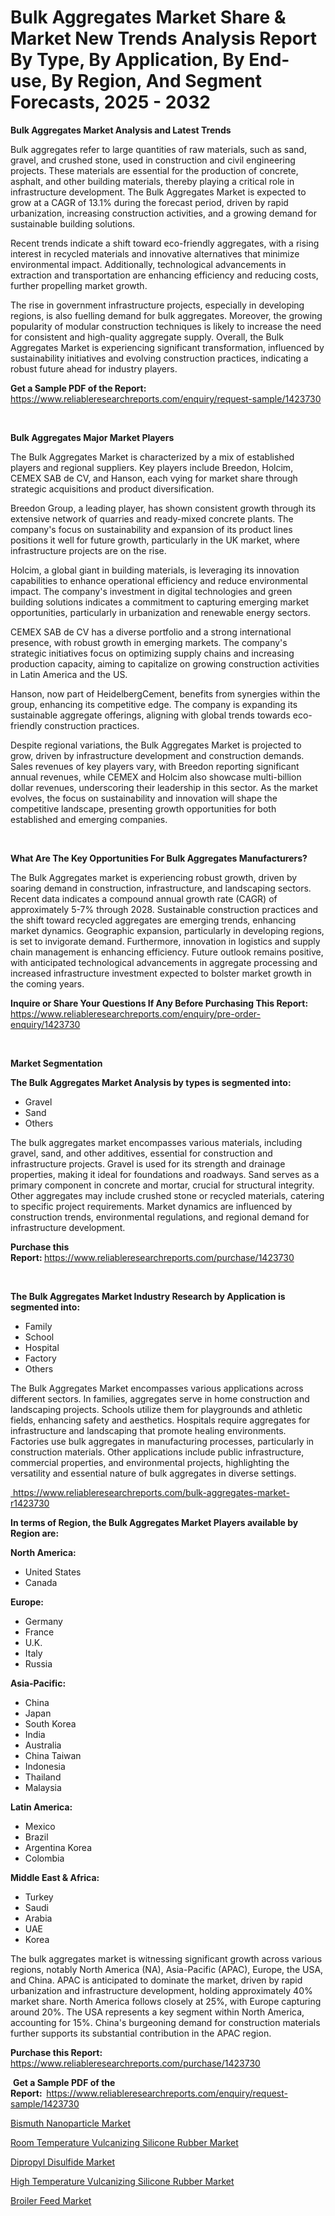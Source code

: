 <p><h1>Bulk Aggregates Market Share & Market New Trends Analysis Report By Type, By Application, By End-use, By Region, And Segment Forecasts, 2025 - 2032</h1></p><p><strong>Bulk Aggregates Market Analysis and Latest Trends</strong></p>
<p><p>Bulk aggregates refer to large quantities of raw materials, such as sand, gravel, and crushed stone, used in construction and civil engineering projects. These materials are essential for the production of concrete, asphalt, and other building materials, thereby playing a critical role in infrastructure development. The Bulk Aggregates Market is expected to grow at a CAGR of 13.1% during the forecast period, driven by rapid urbanization, increasing construction activities, and a growing demand for sustainable building solutions.</p><p>Recent trends indicate a shift toward eco-friendly aggregates, with a rising interest in recycled materials and innovative alternatives that minimize environmental impact. Additionally, technological advancements in extraction and transportation are enhancing efficiency and reducing costs, further propelling market growth.</p><p>The rise in government infrastructure projects, especially in developing regions, is also fuelling demand for bulk aggregates. Moreover, the growing popularity of modular construction techniques is likely to increase the need for consistent and high-quality aggregate supply. Overall, the Bulk Aggregates Market is experiencing significant transformation, influenced by sustainability initiatives and evolving construction practices, indicating a robust future ahead for industry players.</p></p>
<p><strong>Get a Sample PDF of the Report:&nbsp;</strong> <a href="https://www.reliableresearchreports.com/enquiry/request-sample/1423730?utm_campaign=36&utm_medium=2&utm_source=Github&utm_content=ia&utm_term=30012025&utm_id=bulk-aggregates">https://www.reliableresearchreports.com/enquiry/request-sample/1423730</a></p>
<p>&nbsp;</p>
<p><strong>Bulk Aggregates Major Market Players</strong></p>
<p><p>The Bulk Aggregates Market is characterized by a mix of established players and regional suppliers. Key players include Breedon, Holcim, CEMEX SAB de CV, and Hanson, each vying for market share through strategic acquisitions and product diversification.</p><p>Breedon Group, a leading player, has shown consistent growth through its extensive network of quarries and ready-mixed concrete plants. The company's focus on sustainability and expansion of its product lines positions it well for future growth, particularly in the UK market, where infrastructure projects are on the rise.</p><p>Holcim, a global giant in building materials, is leveraging its innovation capabilities to enhance operational efficiency and reduce environmental impact. The company's investment in digital technologies and green building solutions indicates a commitment to capturing emerging market opportunities, particularly in urbanization and renewable energy sectors.</p><p>CEMEX SAB de CV has a diverse portfolio and a strong international presence, with robust growth in emerging markets. The company's strategic initiatives focus on optimizing supply chains and increasing production capacity, aiming to capitalize on growing construction activities in Latin America and the US.</p><p>Hanson, now part of HeidelbergCement, benefits from synergies within the group, enhancing its competitive edge. The company is expanding its sustainable aggregate offerings, aligning with global trends towards eco-friendly construction practices.</p><p>Despite regional variations, the Bulk Aggregates Market is projected to grow, driven by infrastructure development and construction demands. Sales revenues of key players vary, with Breedon reporting significant annual revenues, while CEMEX and Holcim also showcase multi-billion dollar revenues, underscoring their leadership in this sector. As the market evolves, the focus on sustainability and innovation will shape the competitive landscape, presenting growth opportunities for both established and emerging companies.</p></p>
<p>&nbsp;</p>
<p><strong>What Are The Key Opportunities For Bulk Aggregates Manufacturers?</strong></p>
<p><p>The Bulk Aggregates market is experiencing robust growth, driven by soaring demand in construction, infrastructure, and landscaping sectors. Recent data indicates a compound annual growth rate (CAGR) of approximately 5-7% through 2028. Sustainable construction practices and the shift toward recycled aggregates are emerging trends, enhancing market dynamics. Geographic expansion, particularly in developing regions, is set to invigorate demand. Furthermore, innovation in logistics and supply chain management is enhancing efficiency. Future outlook remains positive, with anticipated technological advancements in aggregate processing and increased infrastructure investment expected to bolster market growth in the coming years.</p></p>
<p><strong>Inquire or Share Your Questions If Any Before Purchasing This Report:</strong> <a href="https://www.reliableresearchreports.com/enquiry/pre-order-enquiry/1423730?utm_campaign=36&utm_medium=2&utm_source=Github&utm_content=ia&utm_term=30012025&utm_id=bulk-aggregates">https://www.reliableresearchreports.com/enquiry/pre-order-enquiry/1423730</a></p>
<p>&nbsp;</p>
<p><strong>Market Segmentation</strong></p>
<p><strong>The Bulk Aggregates Market Analysis by types is segmented into:</strong></p>
<p><ul><li>Gravel</li><li>Sand</li><li>Others</li></ul></p>
<p><p>The bulk aggregates market encompasses various materials, including gravel, sand, and other additives, essential for construction and infrastructure projects. Gravel is used for its strength and drainage properties, making it ideal for foundations and roadways. Sand serves as a primary component in concrete and mortar, crucial for structural integrity. Other aggregates may include crushed stone or recycled materials, catering to specific project requirements. Market dynamics are influenced by construction trends, environmental regulations, and regional demand for infrastructure development.</p></p>
<p><strong>Purchase this Report:&nbsp;</strong><a href="https://www.reliableresearchreports.com/purchase/1423730?utm_campaign=36&utm_medium=2&utm_source=Github&utm_content=ia&utm_term=30012025&utm_id=bulk-aggregates">https://www.reliableresearchreports.com/purchase/1423730</a></p>
<p>&nbsp;</p>
<p><strong>The Bulk Aggregates Market Industry Research by Application is segmented into:</strong></p>
<p><ul><li>Family</li><li>School</li><li>Hospital</li><li>Factory</li><li>Others</li></ul></p>
<p><p>The Bulk Aggregates Market encompasses various applications across different sectors. In families, aggregates serve in home construction and landscaping projects. Schools utilize them for playgrounds and athletic fields, enhancing safety and aesthetics. Hospitals require aggregates for infrastructure and landscaping that promote healing environments. Factories use bulk aggregates in manufacturing processes, particularly in construction materials. Other applications include public infrastructure, commercial properties, and environmental projects, highlighting the versatility and essential nature of bulk aggregates in diverse settings.</p></p>
<p><a href="https://www.reliableresearchreports.com/bulk-aggregates-market-r1423730?utm_campaign=36&utm_medium=2&utm_source=Github&utm_content=ia&utm_term=30012025&utm_id=bulk-aggregates">&nbsp;https://www.reliableresearchreports.com/bulk-aggregates-market-r1423730</a></p>
<p><strong>In terms of Region, the Bulk Aggregates Market Players available by Region are:</strong></p>
<p>
    <p> <strong> North America: </strong>
        <ul>
            <li>United States</li>
            <li>Canada</li>
        </ul>
        </p> 
    <p> <strong> Europe: </strong>
        <ul>
            <li>Germany</li>
            <li>France</li>
            <li>U.K.</li>
            <li>Italy</li>
            <li>Russia</li>
        </ul>
        </p> 
    <p> <strong> Asia-Pacific: </strong>
        <ul>
            <li>China</li>
            <li>Japan</li>
            <li>South Korea</li>
            <li>India</li>
            <li>Australia</li>
            <li>China Taiwan</li>
            <li>Indonesia</li>
            <li>Thailand</li>
            <li>Malaysia</li>
        </ul>
        </p> 
    <p> <strong> Latin America: </strong>
        <ul>
            <li>Mexico</li>
            <li>Brazil</li>
            <li>Argentina Korea</li>
            <li>Colombia</li>
        </ul>
        </p> 
    <p> <strong> Middle East & Africa: </strong>
        <ul>
            <li>Turkey</li>
            <li>Saudi</li>
            <li>Arabia</li>
            <li>UAE</li>
            <li>Korea</li>
        </ul>
    </p>
    </p>
<p><p>The bulk aggregates market is witnessing significant growth across various regions, notably North America (NA), Asia-Pacific (APAC), Europe, the USA, and China. APAC is anticipated to dominate the market, driven by rapid urbanization and infrastructure development, holding approximately 40% market share. North America follows closely at 25%, with Europe capturing around 20%. The USA represents a key segment within North America, accounting for 15%. China's burgeoning demand for construction materials further supports its substantial contribution in the APAC region.</p></p>
<p><strong>Purchase this Report: </strong><a href="https://www.reliableresearchreports.com/purchase/1423730?utm_campaign=36&utm_medium=2&utm_source=Github&utm_content=ia&utm_term=30012025&utm_id=bulk-aggregates">https://www.reliableresearchreports.com/purchase/1423730</a></p>
<p>&nbsp;<strong>Get a Sample PDF of the Report:&nbsp;&nbsp;</strong><a href="https://www.reliableresearchreports.com/enquiry/request-sample/1423730?utm_campaign=36&utm_medium=2&utm_source=Github&utm_content=ia&utm_term=30012025&utm_id=bulk-aggregates">https://www.reliableresearchreports.com/enquiry/request-sample/1423730</a></p>
<p><strong></strong></p>
<p><p><a href="https://github.com/AshikRahman991/Market-Research-Report-List-1/blob/main/bismuth-nanoparticle-market.md?utm_campaign=36&utm_medium=2&utm_source=Github&utm_content=ia&utm_term=30012025&utm_id=bulk-aggregates">Bismuth Nanoparticle Market</a></p><p><a href="https://github.com/arvelm4nthig/Market-Research-Report-List-1/blob/main/room-temperature-vulcanizing-silicone-rubber-market.md?utm_campaign=36&utm_medium=2&utm_source=Github&utm_content=ia&utm_term=30012025&utm_id=bulk-aggregates">Room Temperature Vulcanizing Silicone Rubber Market</a></p><p><a href="https://github.com/AlisaRowe24/Market-Research-Report-List-1/blob/main/dipropyl-disulfide-market.md?utm_campaign=36&utm_medium=2&utm_source=Github&utm_content=ia&utm_term=30012025&utm_id=bulk-aggregates">Dipropyl Disulfide Market</a></p><p><a href="https://github.com/jaquelynhasenaue8/Market-Research-Report-List-1/blob/main/high-temperature-vulcanizing-silicone-rubber-market.md?utm_campaign=36&utm_medium=2&utm_source=Github&utm_content=ia&utm_term=30012025&utm_id=bulk-aggregates">High Temperature Vulcanizing Silicone Rubber Market</a></p><p><a href="https://github.com/HobertDavis43/Market-Research-Report-List-1/blob/main/broiler-feed-market.md?utm_campaign=36&utm_medium=2&utm_source=Github&utm_content=ia&utm_term=30012025&utm_id=bulk-aggregates">Broiler Feed Market</a></p></p>